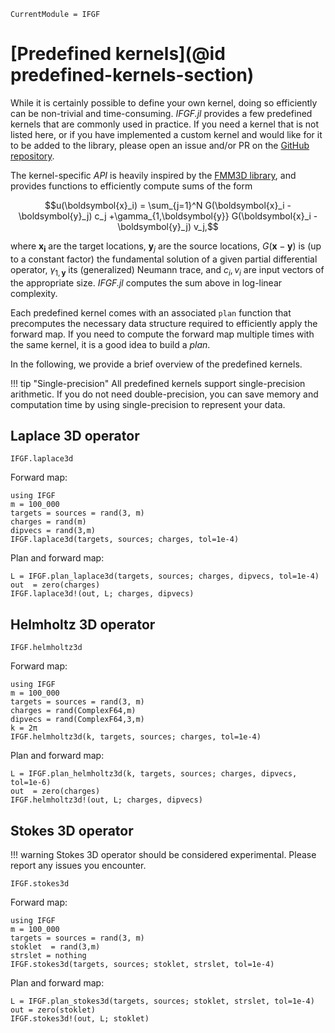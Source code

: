 ```@meta
CurrentModule = IFGF
```

# [Predefined kernels](@id predefined-kernels-section)

While it is certainly possible to define your own kernel, doing so efficiently
can be non-trivial and time-consuming. *IFGF.jl* provides a
few predefined kernels that are commonly used in practice. If you need a kernel
that is not listed here, or if you have implemented a custom kernel and would
like for it to be added to the library, please open an issue and/or PR on the
[GitHub repository](https://github.com/IntegralEquations/IFGF.jl).

The kernel-specific *API* is heavily inspired by the [FMM3D
library](https://fmm3d.readthedocs.io), and provides functions to efficiently
compute sums of the form

```math
u(\boldsymbol{x}_i) = \sum_{j=1}^N G(\boldsymbol{x}_i - \boldsymbol{y}_j) c_j +\gamma_{1,\boldsymbol{y}} G(\boldsymbol{x}_i - \boldsymbol{y}_j) v_j,
```

where $\boldsymbol{x_i}$ are the target locations, $\boldsymbol{y}_j$ are the
source locations, $G(\boldsymbol{x} - \boldsymbol{y})$ is (up to a constant
factor) the fundamental solution of a given partial differential operator,
$\gamma_{1,\boldsymbol{y}}$ its (generalized) Neumann trace, and $c_i,v_i$ are
input vectors of the appropriate size. *IFGF.jl* computes the sum above in
log-linear complexity.

Each predefined kernel comes with an associated `plan` function that precomputes
the necessary data structure required to efficiently apply the forward map. If
you need to compute the forward map multiple times with the same kernel, it is a
good idea to build a *plan*.

In the following, we provide a brief overview of the predefined kernels.

!!! tip "Single-precision"
    All predefined kernels support single-precision arithmetic. If you do not
    need double-precision, you can save memory and computation time by using
    single-precision to represent your data.

## Laplace 3D operator

```@docs
IFGF.laplace3d
```

Forward map:

```@example laplace-3d
using IFGF
m = 100_000
targets = sources = rand(3, m)
charges = rand(m)
dipvecs = rand(3,m)
IFGF.laplace3d(targets, sources; charges, tol=1e-4)
```

Plan and forward map:

```@example laplace-3d
L = IFGF.plan_laplace3d(targets, sources; charges, dipvecs, tol=1e-4)
out  = zero(charges)
IFGF.laplace3d!(out, L; charges, dipvecs)
```

## Helmholtz 3D operator

```@docs
IFGF.helmholtz3d
```

Forward map:

```@example helmholtz-3d
using IFGF
m = 100_000
targets = sources = rand(3, m)
charges = rand(ComplexF64,m)
dipvecs = rand(ComplexF64,3,m)
k = 2π
IFGF.helmholtz3d(k, targets, sources; charges, tol=1e-4)
```

Plan and forward map:

```@example helmholtz-3d
L = IFGF.plan_helmholtz3d(k, targets, sources; charges, dipvecs, tol=1e-6)
out  = zero(charges)
IFGF.helmholtz3d!(out, L; charges, dipvecs)
```

## Stokes 3D operator

!!! warning 
    Stokes 3D operator should be considered experimental. Please report any
    issues you encounter.
    
```@docs
IFGF.stokes3d
```

Forward map:

```@example stokes-3d
using IFGF
m = 100_000
targets = sources = rand(3, m)
stoklet  = rand(3,m)
strslet = nothing
IFGF.stokes3d(targets, sources; stoklet, strslet, tol=1e-4)
```

Plan and forward map:

```@example stokes-3d
L = IFGF.plan_stokes3d(targets, sources; stoklet, strslet, tol=1e-4)
out = zero(stoklet)
IFGF.stokes3d!(out, L; stoklet)
```